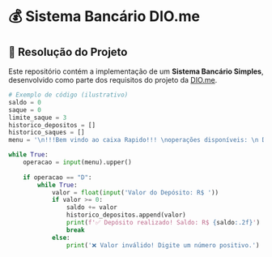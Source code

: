 # 💰 Sistema Bancário DIO.me

## 📝 Resolução do Projeto

Este repositório contém a implementação de um **Sistema Bancário Simples**, desenvolvido como parte dos requisitos do projeto da [DIO.me](https://www.dio.me).

```python
# Exemplo de código (ilustrativo)
saldo = 0
saque = 0
limite_saque = 3
historico_depositos = []  
historico_saques = [] 
menu = '\n!!!Bem vindo ao caixa Rapido!!! \noperações disponíveis: \n D = Deposito \n S = Saque \n E = Extrato \n Q = Sair\n\nQual operação você deseja realizar? ' 

while True:
    operacao = input(menu).upper()
    
    if operacao == "D":
        while True:
            valor = float(input('Valor do Depósito: R$ '))
            if valor >= 0:
                saldo += valor
                historico_depositos.append(valor)
                print(f'✅ Depósito realizado! Saldo: R$ {saldo:.2f}')
                break
            else:
                print('❌ Valor inválido! Digite um número positivo.')
